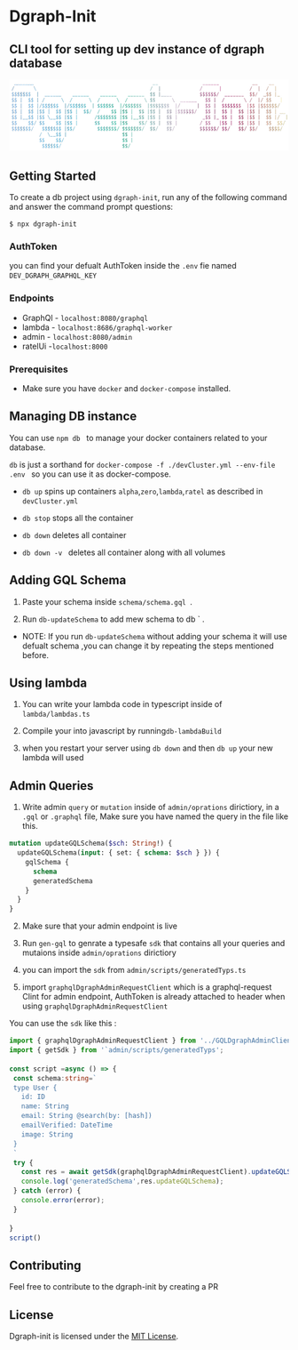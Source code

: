 # Dgraph-Init

## CLI tool for setting up dev instance of dgraph database

![dgraph-init](https://raw.githubusercontent.com/SubratKumarGupta/dgraph-init/main/images/dgraph-init-logo.png)

<h2 id="getting-started">Getting Started</h2>

To create a db project using `dgraph-init`, run any of the following command and answer the command prompt questions:

```
$ npx dgraph-init
```

### AuthToken

you can find your defualt AuthToken inside the `.env` fie named `DEV_DGRAPH_GRAPHQL_KEY`

### Endpoints

- GraphQl - `localhost:8080/graphql`
- lambda - `localhost:8686/graphql-worker`
- admin - `localhost:8080/admin`
- ratelUi -`localhost:8000`

### Prerequisites

- Make sure you have `docker` and `docker-compose` installed.

<h2 id="managing-db">Managing DB instance</h2>

You can use `npm db ` to manage your docker containers related to your database.

`db` is just a sorthand for `docker-compose -f ./devCluster.yml --env-file .env ` so you can use it as docker-compose.

- `db up` spins up containers `alpha`,`zero`,`lambda`,`ratel` as described in `devCluster.yml`

- `db stop` stops all the container

- `db down` deletes all container

- `db down -v ` deletes all container along with all volumes

<h2 id="adding-schema">Adding GQL Schema</h2>

1. Paste your schema inside
   `schema/schema.gql `.

2. Run `db-updateSchema` to add mew schema to db ` .

- NOTE: If you run `db-updateSchema` without adding your schema it will use defualt schema ,you can change it by repeating the steps mentioned before.

<h2 id="using-lambda">Using lambda</h2>

1. You can write your lambda code in typescript inside of `lambda/lambdas.ts`

2. Compile your into javascript by running`db-lambdaBuild`

3. when you restart your server using `db down` and then `db up` your new lambda will used

<h2 id="admin queri">Admin Queries</h2>

1.  Write admin `query` or `mutation` inside of `admin/oprations` dirictiory, in a `.gql` or `.graphql` file, Make sure you have named the query in the file like this.

```GraphQL
mutation updateGQLSchema($sch: String!) {
  updateGQLSchema(input: { set: { schema: $sch } }) {
    gqlSchema {
      schema
      generatedSchema
    }
  }
}

```

2.  Make sure that your admin endpoint is live

3.  Run `gen-gql` to genrate a typesafe `sdk` that contains all your queries and mutaions inside `admin/oprations` dirictiory

4.  you can import the `sdk` from `admin/scripts/generatedTyps.ts`

5.  import `graphqlDgraphAdminRequestClient` which is a graphql-request Clint for admin endpoint, AuthToken is already attached to header when using `graphqlDgraphAdminRequestClient`

You can use the `sdk` like this :

```TypeScript
import { graphqlDgraphAdminRequestClient } from '../GQLDgraphAdminClient';
import { getSdk } from '`admin/scripts/generatedTyps';

const script =async () => {
 const schema:string=`
 type User {
   id: ID
   name: String
   email: String @search(by: [hash])
   emailVerified: DateTime
   image: String
 }
 `
 try {
   const res = await getSdk(graphqlDgraphAdminRequestClient).updateGQLSchema({ sch: schema });
   console.log('generatedSchema',res.updateGQLSchema);
 } catch (error) {
   console.error(error);
 }

}
script()

```

## Contributing

Feel free to contribute to the dgraph-init by creating a PR

## License

Dgraph-init is licensed under the [MIT License](https://opensource.org/license/mit/).
